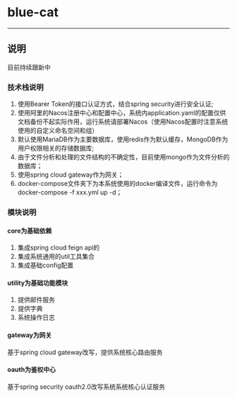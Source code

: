 # blue-cat
---
## 说明
目前持续跟新中

### 技术栈说明

1. 使用Bearer Token的接口认证方式，结合spring security进行安全认证;
2. 使用阿里的Nacos注册中心和配置中心，系统内application.yaml的配置仅供文档备份不起实际作用，运行系统请部署Nacos（使用Nacos配置时注意系统使用的自定义命名空间和组）
3. 默认使用MariaDB作为主要数据库，使用redis作为默认缓存，MongoDB作为用户权限相关的存储数据库;
4. 由于文件分析和处理的文件结构的不确定性，目前使用mongo作为文件分析的数据库；
5. 使用spring cloud gateway作为网关；
6. docker-compose文件夹下为本系统使用的docker编译文件，运行命令为docker-compose -f xxx.yml up -d；

### 模块说明

#### core为基础依赖

1. 集成spring cloud feign api的
2. 集成系统通用的util工具集合
3. 集成基础config配置

#### utility为基础功能模块

1. 提供邮件服务
2. 提供字典
3. 系统操作日志

#### gateway为网关

基于spring cloud gateway改写，提供系统核心路由服务

#### oauth为鉴权中心

基于spring security oauth2.0改写系统系统核心认证服务
